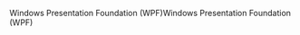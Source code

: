 <span data-ttu-id="68dec-101">Windows Presentation Foundation (WPF)</span><span class="sxs-lookup"><span data-stu-id="68dec-101">Windows Presentation Foundation (WPF)</span></span>